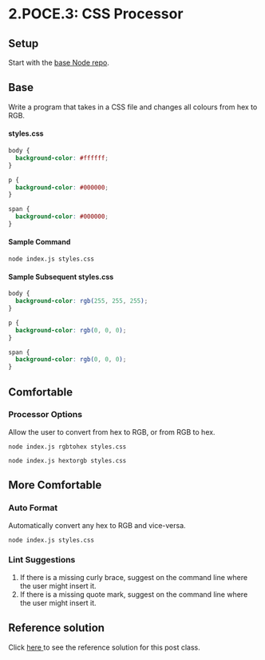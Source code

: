 # 2.POCE.3: CSS Processor

## Setup

Start with the [base Node repo](https://github.com/rocketacademy/base-node-bootcamp).

## Base

Write a program that takes in a CSS file and changes all colours from hex to RGB.

#### styles.css

```css
body {
  background-color: #ffffff;
}

p {
  background-color: #000000;
}

span {
  background-color: #000000;
}
```

#### Sample Command

```text
node index.js styles.css
```

#### Sample Subsequent styles.css

```css
body {
  background-color: rgb(255, 255, 255);
}

p {
  background-color: rgb(0, 0, 0);
}

span {
  background-color: rgb(0, 0, 0);
}
```

## Comfortable

### Processor Options

Allow the user to convert from hex to RGB, or from RGB to hex.

```text
node index.js rgbtohex styles.css
```

```text
node index.js hextorgb styles.css
```

## More Comfortable

### Auto Format

Automatically convert any hex to RGB and vice-versa.

```text
node index.js styles.css
```

### Lint Suggestions

1. If there is a missing curly brace, suggest on the command line where the user might insert it.
2. If there is a missing quote mark, suggest on the command line where the user might insert it.

## Reference solution

Click [here ](https://github.com/rocketacademy/base-node-bootcamp/blob/solution-css-processor-base/index.js)to see the reference solution for this post class.

